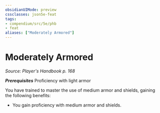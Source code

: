 ```yaml
---
obsidianUIMode: preview
cssclasses: json5e-feat
tags:
- compendium/src/5e/phb
- feat
aliases: ["Moderately Armored"]
---
```

# Moderately Armored
*Source: Player's Handbook p. 168*  

***Prerequisites*** Proficiency with light armor

You have trained to master the use of medium armor and shields, gaining the following benefits:

- You gain proficiency with medium armor and shields.